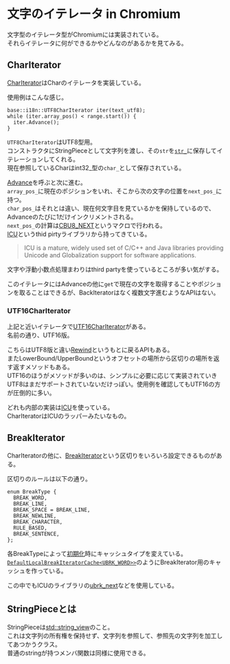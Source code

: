 # 文字のイテレータ in Chromium

文字型のイテレータ型がChromiumには実装されている。  
それらイテレータに何ができるかやどんなのがあるかを見てみる。

## CharIterator
[CharIterator](https://source.chromium.org/chromium/chromium/src/+/main:base/i18n/char_iterator.h)はCharのイテレータを実装している。

使用例はこんな感じ。
```cpp=
base::i18n::UTF8CharIterator iter(text_utf8);
while (iter.array_pos() < range.start()) {
  iter.Advance();
}
```

`UTF8CharIterator`はUTF8型用。  
コンストラクタにStringPieceとして文字列を渡し、その`str`を[`str_`](https://source.chromium.org/chromium/chromium/src/+/main:base/i18n/char_iterator.h;l=51;drc=e4622aaeccea84652488d1822c28c78b7115684f)に保存してイテレーションしてくれる。  
現在参照しているCharはint32_型の`char_`として保存されている。  

[Advance](https://source.chromium.org/chromium/chromium/src/+/main:base/i18n/char_iterator.h;l=47;drc=e4622aaeccea84652488d1822c28c78b7115684f)を呼ぶと次に進む。  
`array_pos_`に現在のポジションをいれ、そこから次の文字の位置を`next_pos_`に持つ。  
`char_pos_`はそれとは違い、現在何文字目を見ているかを保持しているので、Advanceのたびに1だけインクリメントされる。  
`next_pos_`の計算は[CBU8_NEXT](https://source.chromium.org/chromium/chromium/src/+/main:base/third_party/icu/icu_utf.h;l=237;drc=8c5d627af88158e0026d2e2d0eb0298194686523)というマクロで行われる。  
[ICU](https://icu.unicode.org/)というthid pirtyライブラリから持ってきている。  
> ICU is a mature, widely used set of C/C++ and Java libraries providing Unicode and Globalization support for software applications. 

文字や浮動小数点処理まわりはthird partyを使っているところが多い気がする。  

このイテレータにはAdvanceの他に`get`で現在の文字を取得することやポジションを取ることはできるが、BackIteratorはなく複数文字進むようなAPIはない。

### UTF16CharIterator
上記と近いイテレータで[UTF16CharIterator](https://source.chromium.org/chromium/chromium/src/+/main:base/i18n/char_iterator.h;l=66;drc=e4622aaeccea84652488d1822c28c78b7115684f)がある。  
名前の通り、UTF16版。

こちらはUTF8版と違い[Rewind](https://source.chromium.org/chromium/chromium/src/+/main:base/i18n/char_iterator.h;l=123;drc=e4622aaeccea84652488d1822c28c78b7115684f)というもとに戻るAPIもある。  
またLowerBound/UpperBoundというオフセットの場所から区切りの場所を返す返すメソッドもある。  
UTF16のほうがメソッドが多いのは、シンプルに必要に応じて実装されていきUTF8はまだサポートされていないだけっぽい。使用例を確認してもUTF16の方が圧倒的に多い。

どれも内部の実装は[ICU](https://icu.unicode.org/)を使っている。  
CharIteratorはICUのラッパーみたいなもの。

## BreakIterator
CharIteratorの他に、[BreakIterator](https://source.chromium.org/chromium/chromium/src/+/main:base/i18n/break_iterator.h)という区切りをいろいろ設定できるものがある。

区切りのルールは以下の通り。
```cpp=
enum BreakType {
  BREAK_WORD,
  BREAK_LINE,
  BREAK_SPACE = BREAK_LINE,
  BREAK_NEWLINE,
  BREAK_CHARACTER,
  RULE_BASED,
  BREAK_SENTENCE,
};
```
各BreakTypeによって[初期化](https://source.chromium.org/chromium/chromium/src/+/main:base/i18n/break_iterator.cc;l=125;drc=8c5d627af88158e0026d2e2d0eb0298194686523)時にキャッシュタイプを変えている。  
[`DefaultLocalBreakIteratorCache<UBRK_WORD>>`](https://source.chromium.org/chromium/chromium/src/+/main:base/i18n/break_iterator.cc;l=82-89;drc=8c5d627af88158e0026d2e2d0eb0298194686523)のようにBreakIterator用のキャッシュを作っている。

この中でもICUのライブラリの[ubrk_next](https://source.chromium.org/chromium/chromium/src/+/main:third_party/icu/source/common/ubrk.cpp;l=224;drc=8c5d627af88158e0026d2e2d0eb0298194686523)などを使用している。  

## StringPieceとは
StringPieceは[std::string_view](https://en.cppreference.com/w/cpp/string/basic_string_view)のこと。  
これは文字列の所有権を保持せず、文字列を参照して、参照先の文字列を加工してあつかうクラス。  
普通のstringが持つメンバ関数は同様に使用できる。
